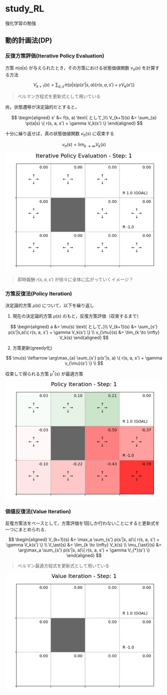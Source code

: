 # study_RL

強化学習の勉強

## 動的計画法(DP)

### 反復方策評価(Iterative Policy Evaluation)

方策 $\pi(a|s)$ が与えられたとき，その方策における状態価値関数 $v_\pi(s)$ を計算する方法

$$
V_{k+1}(s) = \sum_{a, s'} \pi(a|s) p(s'|s, a) \{ r(s, a, s') + \gamma V_k(s') \}
$$

> ベルマン方程式を更新式として用いている

尚，状態遷移が決定論的だとすると，

$$
\begin{aligned}
s' &= f(s, a) \text{   として,}\\
V_{k+1}(s) &= \sum_{a} \pi(a|s) \{ r(s, a, s') + \gamma V_k(s') \}
\end{aligned}
$$

十分に繰り返せば，真の状態価値関数 $v_\pi(s)$ に収束する

$$
v_\pi(s) = \lim_{k \to \infty} V_k(s)
$$

![iterative_policy_evaluation](./deep-learning-from-scratch-4/ch04/iterative_policy_evaluation.gif)

> 即時報酬 $r(s, a, s')$ が徐々に全体に広がっていくイメージ？

### 方策反復法(Policy Iteration)

決定論的方策 $\mu(s)$ について，以下を繰り返し

1. 現在の決定論的方策 $\mu(s)$ のもと，反復方策評価（収束するまで）

$$
\begin{aligned}
a &= \mu(s) \text{ として，}\\
V_{k+1}(s) &= \sum_{s'} p(s'|s,a)\{ r(s, a, s') + \gamma V_k(s') \} \\
v_{\mu}(s) &= \lim_{k \to \infty} V_k(s)
\end{aligned}
$$

2. 方策更新(greedy化)

$$
\mu(s) \leftarrow \arg\max_{a} \sum_{s'} p(s'|s, a) \{ r(s, a, s') + \gamma v_{\mu}(s') \} \\
$$

収束して得られる方策 $\mu^*(s)$ が最適方策

![policy_iteration](./deep-learning-from-scratch-4/ch04/policy_iteration.gif)

### 価値反復法(Value Iteration)

反復方策法をベースとして，方策評価を1回しか行わないことにすると更新式を一つにまとめられる．

$$
\begin{aligned}
V_{k+1}(s) &= \max_a \sum_{s'} p(s'|s, a)\{ r(s, a, s') + \gamma V_k(s') \} \\
V_\ast(s) &= \lim_{k \to \infty} V_k(s) \\
\mu_{\ast}(s) &= \arg\max_a \sum_{s'} p(s'|s, a)\{ r(s, a, s') + \gamma V_{*}(s') \}
\end{aligned}
$$

> ベルマン最適方程式を更新式として用いている

![value_iteration](./deep-learning-from-scratch-4/ch04/value_iteration.gif)
